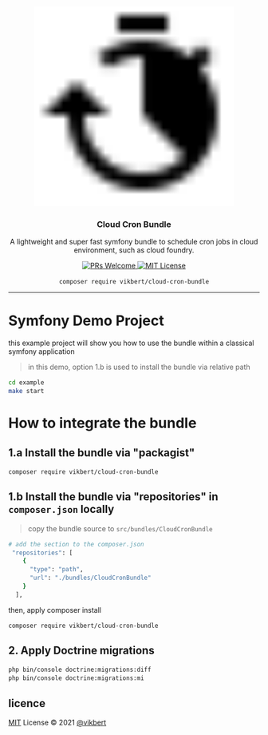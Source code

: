 <div align="center">
  <img src="docs/cron.svg" width=400 alt="Project-Logo"/>
  <h3>Cloud Cron Bundle</h3>
  <p>A lightweight and super fast symfony bundle to schedule cron jobs in cloud environment, such as cloud foundry.</p>

  <p>
    <a href="#">
      <img src="https://img.shields.io/badge/PRs-Welcome-brightgreen.svg?style=flat-square" alt="PRs Welcome">
    </a>
    <a href="#">
      <img src="https://img.shields.io/badge/License-MIT-brightgreen.svg?style=flat-square" alt="MIT License">
    </a>
  </p>

  `composer require vikbert/cloud-cron-bundle`
</div>

---

# Symfony Demo Project
this example project will show you how to use the bundle within a classical symfony application
> in this demo, option 1.b is used to install the bundle via relative path
```bash
cd example
make start
```


# How to integrate the bundle
## 1.a Install the bundle via "packagist"
```bash
composer require vikbert/cloud-cron-bundle
```

## 1.b Install the bundle via "repositories" in `composer.json` locally
> copy the bundle source to `src/bundles/CloudCronBundle`

```bash
# add the section to the composer.json
 "repositories": [
    {
      "type": "path",
      "url": "./bundles/CloudCronBundle"
    }
  ],

```

then, apply composer install
```bash
composer require vikbert/cloud-cron-bundle
```

## 2. Apply Doctrine migrations
```bash
php bin/console doctrine:migrations:diff
php bin/console doctrine:migrations:mi
```

## licence

[MIT](./LICENSE) License © 2021 [@vikbert](https://vikbert.github.io/)
